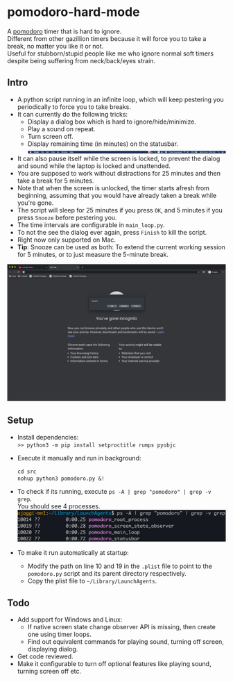 # pomodoro-hard-mode
A [pomodoro](https://en.wikipedia.org/wiki/Pomodoro_Technique) timer that is hard to ignore.  
Different from other gazillion timers because it will force you to take a break, no matter you like it or not.  
Useful for stubborn/stupid people like me who ignore normal soft timers despite being suffering from neck/back/eyes strain.

## Intro

- A python script running in an infinite loop, which will keep pestering you periodically to force you to take breaks.
- It can currently do the following tricks:
  - Display a dialog box which is hard to ignore/hide/minimize.
  - Play a sound on repeat.
  - Turn screen off.
  - Display remaining time (in minutes) on the statusbar.
![statusbar-screenshot](pomodoro-hard-mode/static/screenshots/screenshot-statusbar.png)  
- It can also pause itself while the screen is locked, to prevent the dialog and sound while the laptop is locked and unattended.
- You are supposed to work without distractions for 25 minutes and then take a break for 5 minutes.
- Note that when the screen is unlocked, the timer starts afresh from beginning, assuming that you would have already taken a break while you're gone.
- The script will sleep for 25 minutes if you press `OK`, and 5 minutes if you press `Snooze` before pestering you.  
- The time intervals are configurable in `main_loop.py`.
- To not the see the dialog ever again, press `Finish` to kill the script.
- Right now only supported on Mac.
- **Tip**: Snooze can be used as both: To extend the current working session for 5 minutes, or to just measure the 5-minute break.

![dialog-screenshot](pomodoro-hard-mode/static/screenshots/screenshot-pomodoro.png)

## Setup

- Install dependencies:  
  `>> python3 -m pip install setproctitle rumps pyobjc`
- Execute it manually and run in background:
  ```
  cd src
  nohup python3 pomodoro.py &!
  ```
- To check if its running, execute `ps -A | grep "pomodoro" | grep -v grep`.  
  You should see 4 processes.  
![grep-screenshot](pomodoro-hard-mode/static/screenshots/screenshot-grep.png)

- To make it run automatically at startup:
  - Modify the path on line 10 and 19 in the `.plist` file to point to the `pomodoro.py` script and its parent directory respectively.
  - Copy the plist file to `~/Library/LaunchAgents`.

## Todo
- Add support for Windows and Linux:
  - If native screen state change observer API is missing, then create one using timer loops.
  - Find out equivalent commands for playing sound, turning off screen, displaying dialog.
- Get code reviewed.
- Make it configurable to turn off optional features like playing sound, turning screen off etc.
